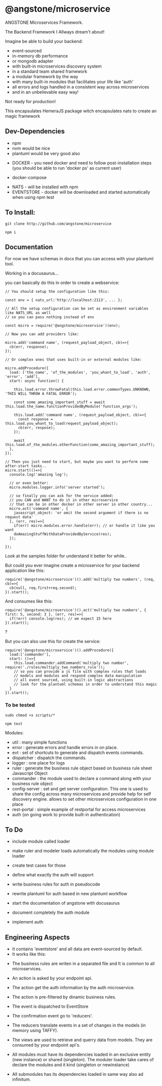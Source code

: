 # @angstone/microservice

ANGSTONE Microservices Framework.

The Backend Framework I Allways dream't about!

Imagine be able to build your backend:
- event-sourced
- in-memory db performance
- or mongodb adapter
- with built-in microservices discovery system
- in a standard team shared framework
- a modular framework by the way
- with many built-in modules that facilitates your life like 'auth'
- all errors and logs handled in a consistent way across microservices
- and in an unbelievable easy way!

Not ready for production!

This encapsulates HemeraJS package witch encapsulates nats to create an magic framework

## Dev-Dependencies

- npm
- nvm would be nice
- plantuml would be very good also
* DOCKER - you need docker and need to follow post-installation steps (you should be able to run 'docker ps' as current user)
- docker-compose
* NATS - will be installed with npm
* EVENTSTORE - docker will be downloaded and started automatically when using npm test

## To Install:

```git clone http://github.com/angstone/microservice```

```npm i```

## Documentation

For now we have schemas in docs that you can access with your plantuml tool.

Working in a docusaurus...

you can basically do this in order to create a webservice:

```
// You should setup the configuration like this:

const env = { nats_url:'http://localhost:2113', ... };

// All the setup configuration can be set as environment variables like NATS_URL as well
// so you can pass nothing instead of env

const micro = require('@angstone/microservice')(env);

// Now you can add providers like:

micro.add('command name', (request_payload_object, cb)=>{
  cb(err, response);
});

// Or complex ones that uses built-in or external modules like:

micro.addProcedure({
  load: ['the_name', 'of_the_modules', 'you_whant_to_load', 'auth', 'error', 'add'],
  start: async function() {

    this.load.error.throwFatal(this.load.error.commonTypes.UNKNOWN, 'THIS WILL THROW A FATAL ERROR');

    const some_amazing_important_stuff = await this.load.the_name.functionProvidedByModule('function_args');

    this.load.add('command name', (request_payload_object, cb)=>{
      const response = this.load.you_whant_to_load(request_payload_object);
      cb(err, respose);
    });

    await this.load.of_the_modules.otherFunction(some_amazing_important_stuff);
  },
});

// Then you just need to start, but maybe you want to perform some after-start tasks..
micro.start(()=>{
  console.log('amazing log');

  // or even better:
  micro.modules.logger.info('server started');

  // so finally you can ask for the service added:
  // you CAN and WANT to do it in other microservice
  // that can be in other docker in other server in other country...
  micro.act('command name', {
    javascript_object: 'or omit the second argument if there is no request data'
  }, (err, res)=>{
    if(err) micro.modules.error.handle(err); // or handle it like you want
    doAmazingStuffWithDataProvidedByService(res);
  });  

});

```

Look at the samples folder for understand it better for while..

But could you ever imagine create a microservice for your backend application like this:

```
require('@angstone/microservice')().add('multiply two numbers', (req, cb)=>{
  cb(null, req.first+req.second);
}).start();
```

And consumes like this:
```
require('@angstone/microservice')().act('multiply two numbers', { first: 5, second: 3 }, (err, res)=>{
  if(!err) console.log(res); // we expect 15 here
}).start();
```
?

But you can also use this for create the service:

```
require('@angstone/microservice')().addProcedure({
  load:['commander'],
  start: ()=>{
    this.load.commander.addCommand('multiply two number', require('./rules/multiply_two_numbers_rule'));
    // so you can provide a js file with complex rules that loads
    // models and modules and respond complex data manipulation
    // all event sourced, using built-in logic abstractions
    // look for the plantuml schemas in order to understand this magic
  }
}).start();
```

### To be tested

```sudo chmod +x scripts/*```

```npm test```

Modules:

* util : many simple functions
* error : generate errors and handle errors in on place.
* evt : set of shortcuts to generate and dispatch events commands.
* dispatcher : dispatch the commands.
* logger : one place for logs
* ruler : generate the business rule object based on business rule sheet Javascript Object
* commander : the module used to declare a command along with your business rule object
* config-server : set and get server configuration. This one is used to share the config across many microservices and provide help for self discovery engine. allows to set other microservices configuration in one place
* rest-portal : simple example of restportal for access microservices
* auth (on going work to provide built-in authentication)

## To Do

* include module called loader
* make ruler and modeler loads automatically the modules using module loader
* create test cases for those

* define what exactly the auth will support
* write business rules for auth in pseudocode
* rewrite plantuml for auth based in new plantuml workflow
* start the documentation of angstone with docusaurus
* document completely the auth module
* implement auth



## Engineering Aspects

* It contains 'eventstore' and all data are event-sourced by default.
* It works like this:

- The business rules are writen in a separated file and It is common to all microservices.

- An action is asked by your endpoint api.

- The action get the auth information by the auth microservice.

- The action is pre-filtered by dinamic business rules.

- The event is dispatched to EventStore

- The confirmation event go to 'reducers'.

- The reducers translate events in a set of changes in the models (in memory using TAFFY).

- The views are used to retrieve and querry data from models. They are consumed by your endpoint api's.

* All modules must have its dependencies loaded in an exclusive entity (new instance) or shared (singleton).
The moduler loader take cares of declare the modules and it kind (singleton or newinstance)

* All submodules has its dependencies loaded in same way also ad infinitum.
